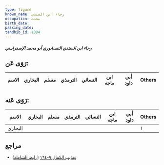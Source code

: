 ```yaml
---
type: figure
known_name: رجاء ابن السندي
occupation: محدث
birth_date:
passing_date:
tahdhib_id: 1894
---
```

##### رجاء ابن السندي النيسابوري أبو محمد الإسفراييني

## رَوَى عَن:
| الاسم | البخاري | مسلم | الترمذي | النسائي | ابن ماجه | أبي داود | Others |
| ----- | ------- | ---- | ------- | ------- | -------- | -------- | ------ |
## رَوَى عَنه:
| الاسم   | البخاري | مسلم | الترمذي | النسائي | ابن ماجه | أبي داود | Others |
| ------- | ------- | ---- | ------- | ------- | -------- | -------- | ------ |
| البخاري |         |      |         |         |          |          | ١      |
## مراجع
- [تهذيب الكمال ٩-١٦٤](obsidian://open?vault=Tahdhib-al-Kamal&file=Figures/١٨٩٤-رجاء%20ابن%20السندي%20النيسابوري%20أبو%20محمد%20الإسفراييني) ([رابط الشاملة](https://shamela.ws/book/3722/4404))